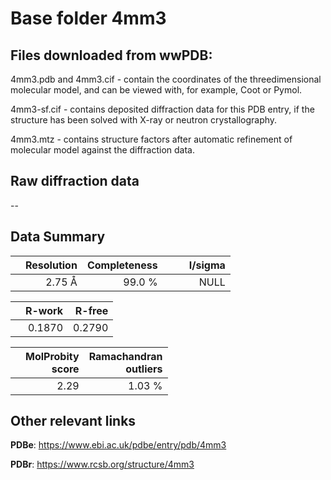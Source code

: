 # Base folder 4mm3

## Files downloaded from wwPDB:

4mm3.pdb and 4mm3.cif - contain the coordinates of the threedimensional molecular model, and can be viewed with, for example, Coot or Pymol.

4mm3-sf.cif - contains deposited diffraction data for this PDB entry, if the structure has been solved with X-ray or neutron crystallography.

4mm3.mtz - contains structure factors after automatic refinement of molecular model against the diffraction data.

## Raw diffraction data

--<br> 

## Data Summary
|   | Resolution | Completeness| I/sigma |
|---|-------------:|----------------:|--------------:|
|   |2.75 Å|99.0  %|<img width=50/>NULL |

|   | **R-work**| **R-free**   
|---|-------------:|----------------:|           
||0.1870|0.2790|

|   |**MolProbity<br>score**| **Ramachandran<br>outliers** 
|---|-------------:|----------------:|
||2.29|1.03 %|

## Other relevant links 
**PDBe**:  https://www.ebi.ac.uk/pdbe/entry/pdb/4mm3
 
**PDBr**: https://www.rcsb.org/structure/4mm3 

